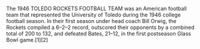 The 1946 TOLEDO ROCKETS FOOTBALL TEAM was an American football team that represented the University of Toledo during the 1946 college football season. In their first season under head coach Bill Orwig, the Rockets compiled a 6–2–2 record, outscored their opponents by a combined total of 200 to 132, and defeated Bates, 21–12, in the first postseason Glass Bowl game.[1][2]
